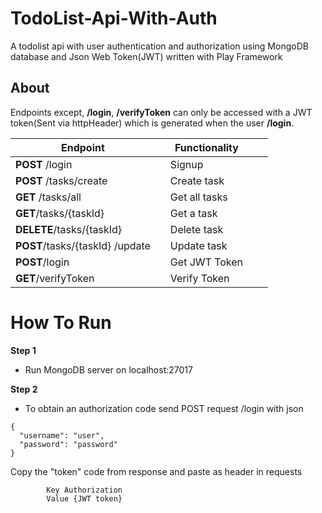 # TodoList-Api-With-Auth
A todolist api with user authentication and authorization using MongoDB database and Json Web Token(JWT) written with Play Framework


## About

Endpoints except, **/login**, **/verifyToken** can only be accessed with a JWT token(Sent via httpHeader) which is generated when the user **/login**.



| Endpoint                        |   | Functionality |   |   |
|---------------------------------|---|---------------|---|---|
| **POST** /login                 |   | Signup        |   |   |
| **POST** /tasks/create          |   | Create task   |   |   |
| **GET** /tasks/all              |   | Get all tasks |   |   |
| **GET**/tasks/{taskId}          |   | Get a task    |   |   |
| **DELETE**/tasks/{taskId}       |   | Delete task   |   |   |
| **POST**/tasks/{taskId} /update |   | Update task   |   |   |
| **POST**/login                  |   | Get JWT Token |   |   |
| **GET**/verifyToken             |   | Verify Token  |   |   |




# How To Run

**Step 1**
* Run MongoDB server on localhost:27017

**Step 2**
* To obtain an authorization code send POST request /login with json

````
{
  "username": "user",
  "password": "password"
}
````

Copy the "token"  code from response and paste as header in requests

            Key Authorization
            Value {JWT token}
 



 



